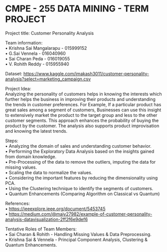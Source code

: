 # CMPE - 255 DATA MINING - TERM PROJECT <br />

Project title: Customer Personality Analysis <br />

Team information: <br />
• Krishna Sai Mangalarapu - 015999152 <br />
• G.Sai Vennela - 016040960 <br />
• Sai Charan Peda - 016019055 <br />
• V. Rohith Reddy - 015955940 <br />

Dataset: https://www.kaggle.com/imakash3011/customer-personality-analysis?select=marketing_campaign.csv <br />

Project Idea: <br />
Analyzing the personality of customers helps in knowing the interests which further helps the
business in improving their products and understanding the trends in customer preferences.
For Example, If a particular product has great sales among a segment of customers, Businesses
can use this insight to extensively market the product to the target group and less to the other
customer segments. This approach enhances the probability of buying the product by the
customer. The analysis also supports product improvisation and knowing the latest trends. <br />

Steps: <br />
• Analyzing the domain of sales and understanding customer behavior. <br />
• Performing the Exploratory Data Analysis based on the insights gained from domain knowledge. <br />
• Pre-Processing of the data to remove the outliers, imputing the data for missing values. <br />
• Scaling the data to normalize the values. <br />
• Considering the important features by reducing the dimensionality using PCA. <br />
• Using the Clustering technique to identify the segments of customers. <br />
• Quantum Enhancements (Comparing Algorithm on Classical vs Quantum) <br />

References: <br />
• https://ieeexplore.ieee.org/document/5453745 <br />
• https://medium.com/@maiy27982/example-of-customer-personality-analysis-datavisualization-2ff2f6e9def6 <br />

Tentative Roles of Team Members: <br />
• Sai Charan & Rohith - Handling Missing Values & Data Preprocessing. <br />
• Krishna Sai & Vennela - Principal Component Analysis, Clustering & Quantum Enhancements. <br />
